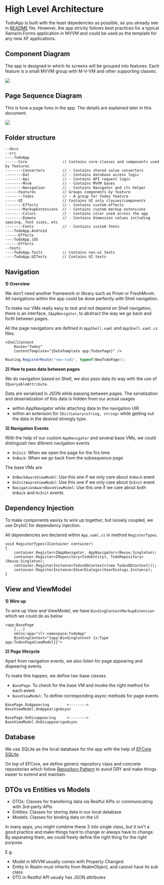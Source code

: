 # High Level Architecture

TodoApp is built with the least depedencies as possible, as you already see in [README](../readme.me) file.
However, the app strictly follows best practices for a typical Xamarin.Forms application in MVVM and could be used as the template for any new XF applications.

## Component Diagram
The app is designed in which its screens will be grouped into features.
Each feature is a small MVVM group with M-V-VM and other supporting classes.

<image src="./images/high-level-components.png" />

## Page Sequence Diagram

This is how a page lives in the app. The details are explained later in this document.

<image src="./images/page-lifecycles.png" />


## Folder structure
```
--docs
--src
----TodoApp
------Core                // Contains core classes and components used by features
--------Converters        // - Contains shared value converters
--------Dal               // - Contains database access logic 
--------Api               // - Contains API request logic 
--------Mvvm              // - Contains MVVM bases
--------Navigation        // - Contains Navigator and its helper
------Features            // Groups components by feature
--------Todos             // - A group for Todos feature
------UI                  // Contains UI only classes/components
--------Effects           // - Contains custom effects
--------MarkupExtensions  // - Contains custom markup extensions
--------Colors            // - Contains color used across the app
--------Dimens            // - Contains dimension values including spacing, font sizes, etc
--------Fonts             // - Contains custom fonts
----TodoApp.Android
------Effects
----TodoApp.iOS
------Effects
--tests
----TodoApp.Tests         // Contains non-ui tests
----TodoApp.UITests       // Contains UI tests
```

## Navigation

**1) Overview**

We don't need another framework or library such as Prism or FreshMvvm. 
All navigations within the app could be done perfectly with Shell navigation.

To make our VMs really easy to test and not depend on Shell navigation, there is an interface, `IAppNavigator`, to abstract the way we go back and forth between pages.

All the page navigations are defined in `AppShell.xaml` and `AppShell.xaml.cs` files.

```xaml
<ShellContent
    Route="Todos"
    ContentTemplate="{DataTemplate app:TodosPage}" />
```

```c#
Routing.RegisterRoute("new-todo", typeof(NewTodoPage));
```

**2) How to pass data between pages**

We do navigation based on Shell, we also pass data its way with the use of `IQueryableAttribute`.

Data are serialized in JSON while passing between pages. The serialization and deserialization of this data is hidden from our actual usages
- within AppNavigator while attaching data to the navigation URI
- within an extension for `IDictionary<string, string>` while getting out the data in the desired strongly type.

**3) Navigation Events**

With the help of our custom `AppNavigator` and several base VMs, we could distinguish two diferent navigation events

- `OnInit`: When we open the page for the firs time
- `OnBack`: When we go back from the subsequence page

The base VMs are

- `OnBackAwareViewModel`: Use this one if we only care about `OnBack` event
- `OnInitAwareViewModel`: Use this one if we only care about `OnInit` event
- `NavigationAwareBaseViewModel`: Use this one if we care about both `OnBack` and `OnInit` events

## Dependency Injection

To make components easisy to wire up together, but loosely coupled, we use DryIoC for dependency injection.

All dependencies are declared within `App.xaml.cs` in method `RegisterTypes`.

```
void RegisterTypes(IContainer container)
{
    container.Register<IAppNavigator, AppNavigator>(Reuse.Singleton);
    container.Register<IRepository<TodoEntity>, TodoRepository>(Reuse.Singleton);
    container.RegisterInstance<TodosDbContext>(new TodosDbContext());
    container.RegisterInstance<IUserDialogs>(UserDialogs.Instance);
}
```

## View and ViewModel

**1) Wire up**

To wire up View and ViewModel, we have `BindingContextMarkupExtension` which we could do as below

```
<app:BasePage
    [...]
    xmlns:app="clr-namespace:TodoApp"
    BindingContext="{app:BindingContext {x:Type app:TodosPageViewModel}}">
```

**2) Page lifecycle**

Apart from navigation events, we also listen for page appearing and dispearing events.

To make this happen, we define two base classes

- `BasePage`: To check for the base VM and invoke the right method for each event
- `BaseViewModel`: To define corresponding async methods for page events

```
BasePage.OnAppearing        <-------->      BaseViewModel.OnAppearignAsync

BasePage.OnDisappearing     <-------->      BaseViewModel.OnDisappearignAsync
```

## Database

We use SQLite as the local database for the app with the help of [EFCore SQLite](https://docs.microsoft.com/en-us/ef/core/get-started/xamarin).

On top of EFCore, we define generic repository class and concrete repositories which follow [Repository Pattern](https://docs.microsoft.com/en-us/dotnet/architecture/microservices/microservice-ddd-cqrs-patterns/infrastructure-persistence-layer-design#:~:text=of%20Work%20patterns.-,The%20Repository%20pattern,from%20the%20domain%20model%20layer.) to avoid DRY and make things easier to extend and maintain.

## DTOs vs Entities vs Models

- DTOs: Classes for transfering data via Restful APIs or communicating with 3rd-party APIs
- Entities: Classes for storing data in our local database
- Models: Classes for binding data on the UI

In many apps, you might combine these 3 into single class, but it isn't a good practice and make things hard to change or always have to change. By separating them, we could freely define the right thing for the right purpose. 

E.g. 
- Model in MVVM usually comes with Property Changed.
- Entity in Realm must inherits from RealmObject, and cannot have its sub class
- DTO in Restful API usualy has JSON attributes
